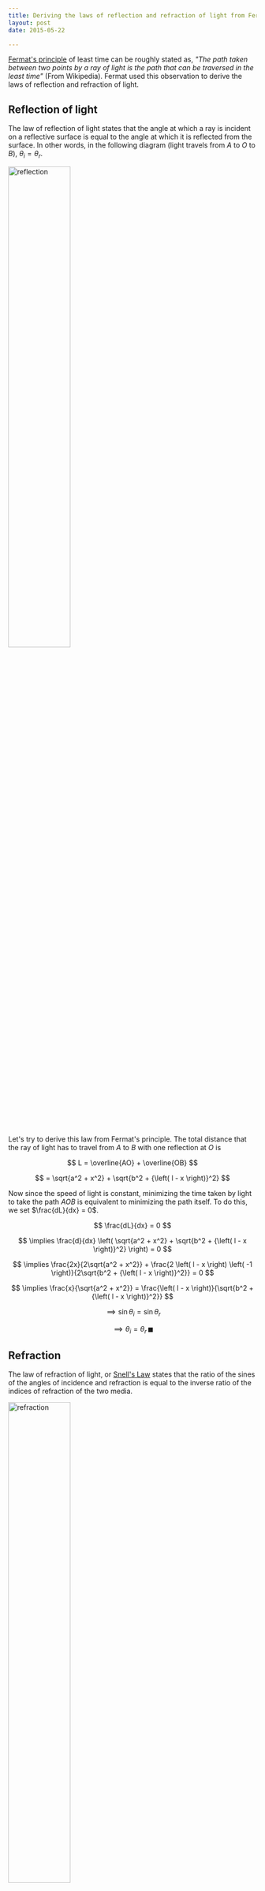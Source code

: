 ```yaml
---
title: Deriving the laws of reflection and refraction of light from Fermat's principle
layout: post
date: 2015-05-22

---
```


[Fermat's principle][1] of least time can be roughly stated as, <em>"The path taken
between two points by a ray of light is the path that can be traversed in the
least time"</em> (From Wikipedia). Fermat used this observation to derive the
laws of reflection and refraction of light.



Reflection of light
-------------------
The law of reflection of light states that the angle at which a ray is incident
on a reflective surface is equal to the angle at which it is reflected from the
surface. In other words, in the following diagram (light travels from <span>$A$</span>
to <span>$O$</span> to <span>$B$</span>), <span>${\theta}_i = {\theta}_r$</span>.

<img src="/assets/reflection.svg" alt="reflection"
     width="50%"
     height="50%" />


Let's try to derive this law from Fermat's principle. The total distance that
the ray of light has to travel from <span>$A$</span> to <span>$B$</span> with
one reflection at <span>$O$</span> is

$$
L = \overline{AO} + \overline{OB}
$$

$$
= \sqrt{a^2 + x^2} + \sqrt{b^2 + {\left( l - x \right)}^2}
$$

Now since the speed of light is constant, minimizing the time taken by light to
take the path <span>$AOB$</span> is equivalent to minimizing the path itself.
To do this, we set <span>$\frac{dL}{dx} = 0$</span>.

$$
\frac{dL}{dx} = 0
$$

$$
\implies \frac{d}{dx} \left( \sqrt{a^2 + x^2} + \sqrt{b^2 + {\left( l - x \right)}^2} \right) = 0
$$

$$
\implies \frac{2x}{2\sqrt{a^2 + x^2}} +
         \frac{2 \left( l - x \right) \left( -1 \right)}{2\sqrt{b^2 + {\left( l - x \right)}^2}} = 0
$$

$$
\implies \frac{x}{\sqrt{a^2 + x^2}} =
         \frac{\left( l - x \right)}{\sqrt{b^2 + {\left( l - x \right)}^2}}
$$

$$
\implies \sin{ {\theta}_i } = \sin{ {\theta}_r }
$$

$$
\implies {\theta}_i = {\theta}_r \, \blacksquare
$$

Refraction
-----------

The law of refraction of light, or [Snell's Law][2] states that the ratio of
the sines of the angles of incidence and refraction is equal to the inverse
ratio of the indices of refraction of the two media.

<img src="/assets/refraction.svg" alt="refraction"
     width="50%"
     height="50%" />


With reference to the image above, Snell's Law can be mathematically stated as,

$$
\frac{\sin {\theta}_i }{\sin {\theta}_r } = \frac{n_2}{n_1}
$$


Now to prove this using Fermat's principle.

We know that,
$$
\text{index of refraction of a medium} = \frac{ \text{speed of light in vacuum} }{ \text{speed of light in the medium} }
$$

Let the speeds of light in our media be <span>$v_1 = \frac{c}{n_1}$</span> and
<span>$v_2 = \frac{c}{n_2}$</span>. Now the total time taken by light to
travel from <span>$A$</span> to <span>$B$</span> with a refraction at
<span>$O$</span> is

$$
t = \frac{ \overline{AO} }{v_1} + \frac{ \overline{OB} }{v_2}
$$

$$
= \frac{ \overline{AO} \times n_1  }{c} + \frac{ \overline{OB} \times n_2 }{c}
$$

$$
= \frac{ n_1 \sqrt{ a^2 + x^2 } }{c} + \frac{ n_2 \sqrt{ b^2 + {\left( d - x \right) }^2 } }{c}
$$


To minimize <span>$t$</span>, we'll set <span>$\frac{dt}{dx} = 0$</span>

$$
\frac{d}{dx} \left( \frac{ n_1 \sqrt{ a^2 + x^2 } }{c} + \frac{ n_2 \sqrt{ b^2 + {\left( d - x \right) }^2 } }{c} \right) = 0
$$

$$
\implies \frac{1}{c} \frac{d}{dx} \left( { n_1 \sqrt{ a^2 + x^2 } } + { n_2 \sqrt{ b^2 + {\left( d - x \right) }^2 } } \right) = 0
$$

$$
\implies \frac{2 x n_1}{ 2 \sqrt{ a^2 + x^2 } } + \frac{ 2 \left( d - x \right) n_2 \left( -1 \right) }{ 2 \sqrt{ b^2 + {\left( d - x \right) }^2 } } = 0
$$

$$
\implies n_1 \frac{x}{ \sqrt{ a^2 + x^2 } } = n_2 \frac{ \left( d - x \right) }{ \sqrt{ b^2 + {\left( d - x \right) }^2 } } 
$$

$$
\implies n_1 \sin {\theta}_i = n_2 \sin {\theta}_r
$$

$$
\implies \frac{\sin {\theta}_i }{\sin {\theta}_r } = \frac{n_2}{n_1} \, \blacksquare
$$



[1]: http://en.wikipedia.org/wiki/Fermat's_principle
[2]: http://en.wikipedia.org/wiki/Snell's_law
